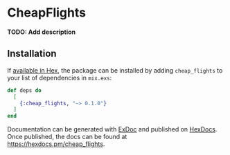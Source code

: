 # CheapFlights

**TODO: Add description**

## Installation

If [available in Hex](https://hex.pm/docs/publish), the package can be installed
by adding `cheap_flights` to your list of dependencies in `mix.exs`:

```elixir
def deps do
  [
    {:cheap_flights, "~> 0.1.0"}
  ]
end
```

Documentation can be generated with [ExDoc](https://github.com/elixir-lang/ex_doc)
and published on [HexDocs](https://hexdocs.pm). Once published, the docs can
be found at <https://hexdocs.pm/cheap_flights>.

